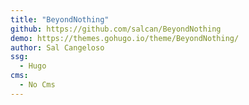 ```yaml
---
title: "BeyondNothing"
github: https://github.com/salcan/BeyondNothing
demo: https://themes.gohugo.io/theme/BeyondNothing/
author: Sal Cangeloso
ssg:
  - Hugo
cms:
  - No Cms
---
```


